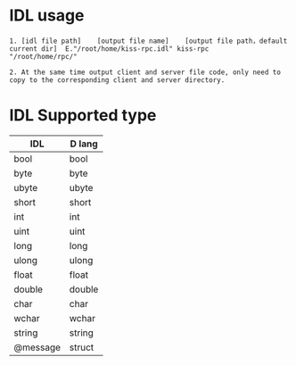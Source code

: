 
# IDL usage
    1. [idl file path]    [output file name]    [output file path，default current dir]  E."/root/home/kiss-rpc.idl"	kiss-rpc	"/root/home/rpc/"

    2. At the same time output client and server file code, only need to copy to the corresponding client and server directory.


# IDL Supported type

IDL                 |            D lang
----------------|----------------
bool                |            bool
byte                |            byte
ubyte              |            ubyte
short               |            short
int                   |            int
uint                 |            uint
long                |	    long    
ulong              |            ulong
float                |            float
double            |            double
char                |            char
wchar             |	   wchar
string              |            string
@message      |	    struct

